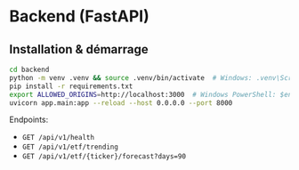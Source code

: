 # Backend (FastAPI)

## Installation & démarrage
```bash
cd backend
python -m venv .venv && source .venv/bin/activate  # Windows: .venv\Scripts\activate
pip install -r requirements.txt
export ALLOWED_ORIGINS=http://localhost:3000  # Windows PowerShell: $env:ALLOWED_ORIGINS="http://localhost:3000"
uvicorn app.main:app --reload --host 0.0.0.0 --port 8000
```
Endpoints:
- `GET /api/v1/health`
- `GET /api/v1/etf/trending`
- `GET /api/v1/etf/{ticker}/forecast?days=90`